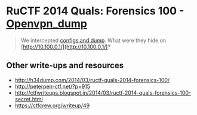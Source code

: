 # RuCTF 2014 Quals: Forensics 100 - [Openvpn\_dump](https://github.com/HackerDom/ructf-2014-quals/tree/master/tasks/openvpn_dump)

> We intercepted [configs and dump](openvpn.5df2789228a89cdcd1ff58e3e650df0f.7z). What were they hide on [http://10.100.0.1/](http://10.100.0.1/)?

## Other write-ups and resources

* <http://h34dump.com/2014/03/ructf-quals-2014-forensics-100/>
* <http://peterpen-ctf.net/?p=915>
* <http://ctfwriteups.blogspot.in/2014/03/ructf-2014-quals-forensics-100-secret.html>
* <https://ctfcrew.org/writeup/49>
